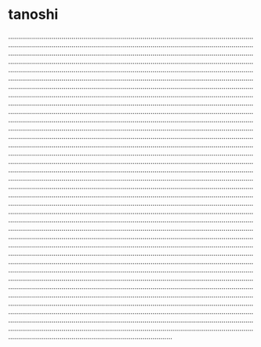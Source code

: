 # tanoshi
...................................................................................................................................................................................................................................................................................................................................................................................................................................................................................................................................................................................................................................................................................................................................................................................................................................................................................................................................................................................................................................................................................................................................................................................................................................................................................................................................................................................................................................................................................................................................................................................................................................................................................................................................................................................................................................................................................................................................................................................................................................................................................................................................................................................................................................................................................................................................................................................................................................................................................................................................................................................................................................................................................................................................................................................................................................................................................................................................................................................................................................................................................................................................................................................................................................................................................................................................................................................................................................................................................................................................................................................................................................................................................................................................................................................................................................................................................................................................................................................................................................................................................................................................................................................................................................................................................................................................................................................................................................................................................................................................................................................................................................................................................................................................